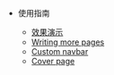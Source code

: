 - 使用指南

  - [效果演示](/guide/#效果演示)
  - [Writing more pages](/guide/#djddkk)
  - [Custom navbar](/guide/#js)
  - [Cover page](/guide/#hello)